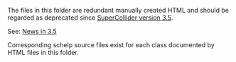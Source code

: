 The files in this folder are redundant manually created HTML and should be
regarded as deprecated since
[SuperCollider version 3.5](https://github.com/supercollider/supercollider/releases/tag/Version-3.5).

See: [News in 3.5](https://doc.sccode.org/Guides/News-3_5.html)

Corresponding schelp source files exist for each class documented by HTML files
in this folder.
